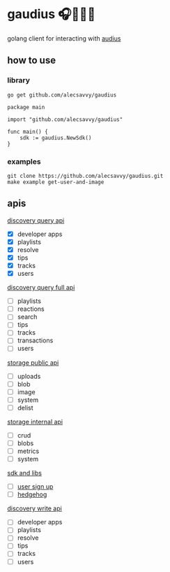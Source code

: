 # gaudius 🎧🎵🎸🎤

golang client for interacting with [audius](https://github.com/AudiusProject/audius-protocol)

## how to use

### library

```
go get github.com/alecsavvy/gaudius
```

```
package main

import "github.com/alecsavvy/gaudius"

func main() {
	sdk := gaudius.NewSdk()
}
```

### examples

```
git clone https://github.com/alecsavvy/gaudius.git
make example get-user-and-image
```

## apis

[discovery query api](https://discoveryprovider3.audius.co/v1/swagger.json)

- [x] developer apps
- [x] playlists
- [x] resolve
- [x] tips
- [x] tracks
- [x] users

[discovery query full api](https://discoveryprovider3.audius.co/v1/full/swagger.json)

- [ ] playlists
- [ ] reactions
- [ ] search
- [ ] tips
- [ ] tracks
- [ ] transactions
- [ ] users

[storage public api](https://github.com/AudiusProject/audius-protocol/blob/main/mediorum/server/server.go#L280-L315)

- [ ] uploads
- [ ] blob
- [ ] image
- [ ] system
- [ ] delist

[storage internal api](https://github.com/AudiusProject/audius-protocol/blob/main/mediorum/server/server.go#L334-L356)

- [ ] crud
- [ ] blobs
- [ ] metrics
- [ ] system

[sdk and libs](https://docs.audius.org/developers/sdk/)

- [ ] [user sign up](https://github.com/AudiusProject/audius-protocol/blob/38ac1b7d5d0f87a47b4bf8839f50a9f61ce9845b/packages/libs/src/api/Account.ts#L119)
- [ ] [hedgehog](https://docs.audius.org/developers/hedgehog)

[discovery write api](https://docs.audius.org/developers/sdk/)

- [ ] developer apps
- [ ] playlists
- [ ] resolve
- [ ] tips
- [ ] tracks
- [ ] users
